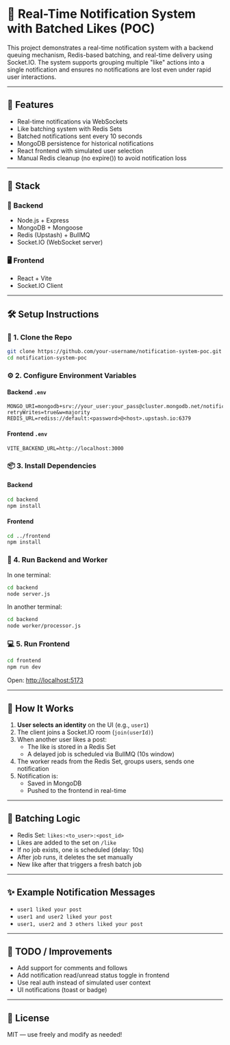 # 🔔 Real-Time Notification System with Batched Likes (POC)

This project demonstrates a real-time notification system with a backend queuing mechanism, Redis-based batching, and real-time delivery using Socket.IO. The system supports grouping multiple "like" actions into a single notification and ensures no notifications are lost even under rapid user interactions.

---

## 🚀 Features

- Real-time notifications via WebSockets
- Like batching system with Redis Sets
- Batched notifications sent every 10 seconds
- MongoDB persistence for historical notifications
- React frontend with simulated user selection
- Manual Redis cleanup (no expire()) to avoid notification loss

---

## 🧱 Stack

### 🔧 Backend
- Node.js + Express
- MongoDB + Mongoose
- Redis (Upstash) + BullMQ
- Socket.IO (WebSocket server)

### 🖥️ Frontend
- React + Vite
- Socket.IO Client

---

## 🛠️ Setup Instructions

### 📁 1. Clone the Repo
```bash
git clone https://github.com/your-username/notification-system-poc.git
cd notification-system-poc
```

### ⚙️ 2. Configure Environment Variables

#### Backend `.env`
```
MONGO_URI=mongodb+srv://your_user:your_pass@cluster.mongodb.net/notifications?retryWrites=true&w=majority
REDIS_URL=rediss://default:<password>@<host>.upstash.io:6379
```

#### Frontend `.env`
```
VITE_BACKEND_URL=http://localhost:3000
```

### 📦 3. Install Dependencies

#### Backend
```bash
cd backend
npm install
```

#### Frontend
```bash
cd ../frontend
npm install
```

### 🔁 4. Run Backend and Worker

In one terminal:
```bash
cd backend
node server.js
```

In another terminal:
```bash
cd backend
node worker/processor.js
```

### 💻 5. Run Frontend
```bash
cd frontend
npm run dev
```

Open: [http://localhost:5173](http://localhost:5173)

---

## 🧪 How It Works

1. **User selects an identity** on the UI (e.g., `user1`)
2. The client joins a Socket.IO room (`join(userId)`)
3. When another user likes a post:
   - The like is stored in a Redis Set
   - A delayed job is scheduled via BullMQ (10s window)
4. The worker reads from the Redis Set, groups users, sends one notification
5. Notification is:
   - Saved in MongoDB
   - Pushed to the frontend in real-time

---

## 🔄 Batching Logic

- Redis Set: `likes:<to_user>:<post_id>`
- Likes are added to the set on `/like`
- If no job exists, one is scheduled (delay: 10s)
- After job runs, it deletes the set manually
- New like after that triggers a fresh batch job

---

## ✨ Example Notification Messages
- `user1 liked your post`
- `user1 and user2 liked your post`
- `user1, user2 and 3 others liked your post`

---

## 📌 TODO / Improvements
- Add support for comments and follows
- Add notification read/unread status toggle in frontend
- Use real auth instead of simulated user context
- UI notifications (toast or badge)

---

## 📄 License
MIT — use freely and modify as needed!


